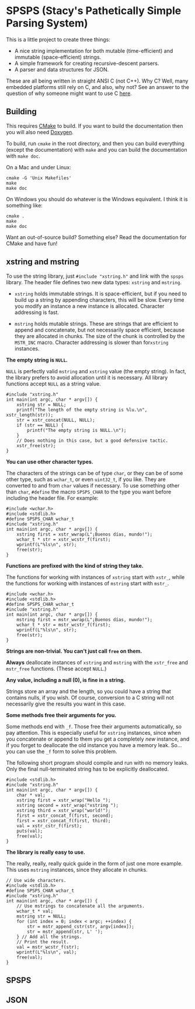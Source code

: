 # SPSPS (Stacy's Pathetically Simple Parsing System)
This is a little project to create three things:

  - A nice string implementation for both mutable (time-efficient) and immutable (space-efficient) strings.
  - A simple framework for creating recursive-descent parsers.
  - A parser and data structures for JSON.

These are all being written in straight ANSI C (not C++).  Why C?  Well, many embedded platforms still rely on C, and also, why not?  See an answer to the question of why someone might want to use C [here][why-c].

## Building
This requires [CMake][cmake] to build.  If you want to build the documentation then you will also need [Doxygen][doxygen].

To build, run `cmake` in the root directory, and then you can build everything (except the documentation) with `make` and you can build the documentation with `make doc`.

On a Mac and under Linux:

	cmake -G 'Unix Makefiles'
	make
	make doc

On Windows you should do whatever is the Windows equivalent.  I think it is something like:

	cmake .
	make
	make doc

Want an out-of-source build?  Something else?  Read the documentation for CMake and have fun!

## xstring and mstring
To use the string library, just `#include "xstring.h"` and link with the `spsps` library.  The header file defines two new data types: `xstring` and `mstring`.

  - `xstring` holds immutable strings.  It is space-efficient, but if you need to build up a string by appending characters, this will be slow.  Every time you modify an instance a new instance is allocated.  Character addressing is fast.

  - `mstring` holds mutable strings.  These are strings that are efficient to append and concatenate, but not necessarily space efficient, because they are allocated in chunks.  The size of the chunk is controlled by the `MSTR_INC` macro.  Character addressing is slower than for`xstring` instances.

**The empty string is `NULL`.**

`NULL` is perfectly valid `mstring` and `xstring` value (the empty string).  In fact, the library prefers to avoid allocation until it is necessary.  All library functions accept `NULL` as a string value.

~~~~~~~~~~~~~~~{.c}
#include "xstring.h"
int main(int argc, char * argv[]) {
	xstring str = NULL;
	printf("The length of the empty string is %lu.\n", xstr_length(str));
	str = xstr_concat(NULL, NULL);
	if (str == NULL) {
		printf("The empty string is NULL.\n");
	}
	// Does nothing in this case, but a good defensive tactic.
	xstr_free(str);
}
~~~~~~~~~~~~~~~

**You can use other character types.**

The characters of the strings can be of type `char`, or they can be of some other type, such as `wchar_t`, or even `uint32_t`, if you like.  They are converted to and from `char` values if necessary.  To use something other than `char`, `#define` the macro `SPSPS_CHAR` to the type you want before including the header file.  For example:

~~~~~~~~~~~~~~~{.c}
#include <wchar.h>
#include <stdlib.h>
#define SPSPS_CHAR wchar_t
#include "xstring.h"
int main(int argc, char * argv[]) {
	xstring first = xstr_wwrap(L"¡Buenos días, mundo!");
	wchar_t * str = xstr_wcstr_f(first);
	wprintf(L"%ls\n", str);
	free(str);
}
~~~~~~~~~~~~~~~

**Functions are prefixed with the kind of string they take.**

The functions for working with instances of `xstring` start with `xstr_`, while the functions for working with instances of `mstring` start with `mstr_`.

~~~~~~~~~~~~~~~{.c}
#include <wchar.h>
#include <stdlib.h>
#define SPSPS_CHAR wchar_t
#include "xstring.h"
int main(int argc, char * argv[]) {
	mstring first = mstr_wwrap(L"¡Buenos días, mundo!");
	wchar_t * str = mstr_wcstr_f(first);
	wprintf(L"%ls\n", str);
	free(str);
}
~~~~~~~~~~~~~~~

**Strings are non-trivial.  You can't just call `free` on them.**

**Always** deallocate instances of `xstring` and `mstring` with the `xstr_free` and `mstr_free` functions.  (These accept `NULL`.)

**Any value, including a null (0), is fine in a string.**

Strings store an array and the length, so you could have a string that contains nulls, if you wish.  Of course, conversion to a C string will not necessarily give the results you want in this case.

**Some methods free their arguments for you.**

Some methods end with `_f`.  Those free their arguments automatically, so pay attention.  This is especially useful for `xstring` instances, since when you concatenate or append to them you get a completely *new* instance, and if you forget to deallocate the old instance you have a memory leak.  So... you can use the `_f` form to solve this problem.

The following short program should compile and run with no memory leaks.  Only the final null-terminated string has to be explicitly deallocated.

~~~~~~~~~~~~~~~{.c}
#include <stdlib.h>
#include "xstring.h"
int main(int argc, char * argv[]) {
	char * val;
	xstring first = xstr_wrap("Hello ");
	xstring second = xstr_wrap("xstring ");
	xstring third = xstr_wrap("world!");
	first = xstr_concat_f(first, second);
	first = xstr_concat_f(first, third);
	val = xstr_cstr_f(first);
	puts(val);
	free(val);
}
~~~~~~~~~~~~~~~

**The library is really easy to use.**

The really, really, really quick guide in the form of just one more example.  This uses `mstring` instances, since they allocate in chunks.

~~~~~~~~~~~~~~~{.c}
// Use wide characters.
#include <stdlib.h>
#define SPSPS_CHAR wchar_t
#include "xstring.h"
int main(int argc, char * argv[]) {
	// Use mstrings to concatenate all the arguments.
	wchar_t * val;
	mstring str = NULL;
	for (int index = 0; index < argc; ++index) {
		str = mstr_append_cstr(str, argv[index]);
		str = mstr_append(str, L' ');
	} // Add all the strings.
	// Print the result.
	val = mstr_wcstr_f(str);
	wprintf(L"%ls\n", val);
	free(val);
}
~~~~~~~~~~~~~~~

## SPSPS

## JSON

[cmake]: http://www.cmake.org
[why-c]: http://stackoverflow.com/questions/497786/why-would-anybody-use-c-over-c
[doxygen]: http://www.stack.nl/~dimitri/doxygen/
